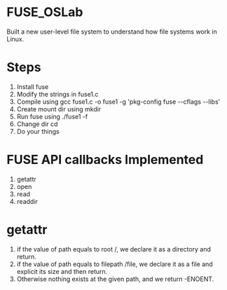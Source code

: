 # FUSE_OSLab
Built a new user-level file system to understand how file systems work in Linux.

# Steps

   1. Install fuse
   2. Modify the strings in fuse1.c
   3. Compile using gcc fuse1.c -o fuse1 -g 'pkg-config fuse --cflags --libs'
   4. Create mount dir using mkdir <name>
   5. Run fuse using ./fuse1 -f <name>
   6. Change dir cd <name>
   7. Do your things

# FUSE API callbacks Implemented
   1. getattr
   2. open
   3. read
   4. readdir
   
# getattr
   1. if the value of path equals to root /, we declare it as a directory and return.
   2. if the value of path equals to filepath /file, we declare it as a file and explicit its size and then return.
   3. Otherwise nothing exists at the given path, and we return -ENOENT.
